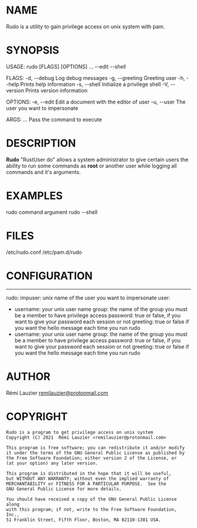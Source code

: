 # NAME
Rudo is a utility to gain privilege access on unix system with pam.

# SYNOPSIS
USAGE:
    rudo [FLAGS] [OPTIONS] <command>... --edit <edit> --shell

FLAGS:
    -d, --debug       Log debug messages
    -g, --greeting    Greeting user
    -h, --help        Prints help information
    -s, --shell       Initialize a privilege shell
    -V, --version     Prints version information

OPTIONS:
    -e, --edit <edit>    Edit a document with the editor of user
    -u, --user <user>    The user you want to impersonate

ARGS:
    <command>...    Pass the command to execute


# DESCRIPTION
**Rudo** "RustUser do" allows a system administrator to give certain
users the ability to run some commands as **root** or another user while 
logging all commands and it's arguments.

# EXAMPLES
rudo command argument
rudo --shell

# FILES
/etc/rudo.conf
/etc/pam.d/rudo

# CONFIGURATION
---
rudo:
  impuser: unix name of the user you want to impersonate
user:
  - username: your unix user name
    group: the name of the group you must be a member to have privilege access
    password: true or false, if you want to give your password each session or not
    greeting: true or false if you want the hello message each time you run rudo
  - username: your unix user name
    group: the name of the group you must be a member to have privilege access
    password: true or false, if you want to give your password each session or not
    greeting: true or false if you want the hello message each time you run rudo

# AUTHOR
Rémi Lauzier <remilauzier@protonmail.com>

# COPYRIGHT
    Rudo is a program to get privilege access on unix system
    Copyright (C) 2021  Rémi Lauzier <remilauzier@protonmail.com>

    This program is free software; you can redistribute it and/or modify
    it under the terms of the GNU General Public License as published by
    the Free Software Foundation; either version 2 of the License, or
    (at your option) any later version.

    This program is distributed in the hope that it will be useful,
    but WITHOUT ANY WARRANTY; without even the implied warranty of
    MERCHANTABILITY or FITNESS FOR A PARTICULAR PURPOSE.  See the
    GNU General Public License for more details.

    You should have received a copy of the GNU General Public License along
    with this program; if not, write to the Free Software Foundation, Inc.,
    51 Franklin Street, Fifth Floor, Boston, MA 02110-1301 USA.
